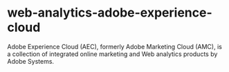 # web-analytics-adobe-experience-cloud
Adobe Experience Cloud (AEC), formerly Adobe Marketing Cloud (AMC), is a collection of integrated online marketing and Web analytics products by Adobe Systems.
